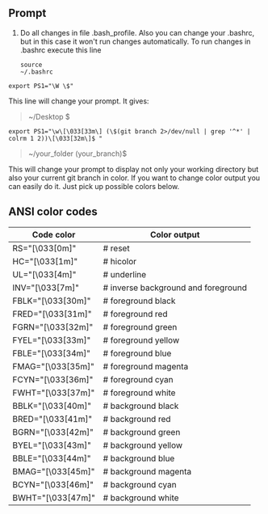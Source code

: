 ## Prompt

1. Do all changes in file .bash_profile. Also you can change your .bashrc, but in this case it won't run changes automatically. To run changes in .bashrc execute this line <pre><code>source ~/.bashrc</code></pre>  
```
export PS1="\W \$"
```
This line will change your prompt. It gives: 
> ~/Desktop $ 

```
export PS1="\w\[\033[33m\] (\$(git branch 2>/dev/null | grep '^*' | colrm 1 2))\[\033[32m\]$ "
```

> ~/your_folder (your_branch)$ 

This will change your prompt to display not only your working directory but also your current git branch in color. If you want to change color output you can easily do it. Just pick up possible colors below.

## ANSI color codes

| Code color  | Color output |
| ------------- | ------------- |
| RS="\[\033[0m\]"  | # reset |
| HC="\[\033[1m\]"  | # hicolor  |
| UL="\[\033[4m\]"  | # underline |
| INV="\[\033[7m\]"  | # inverse background and foreground  |
| FBLK="\[\033[30m\]"  | # foreground black  |
| FRED="\[\033[31m\]"  | # foreground red  |
| FGRN="\[\033[32m\]"  | # foreground green |
| FYEL="\[\033[33m\]"  | # foreground yellow  |
| FBLE="\[\033[34m\]"  | # foreground blue  |
| FMAG="\[\033[35m\]"  | # foreground magenta  |
| FCYN="\[\033[36m\]"  | # foreground cyan  |
| FWHT="\[\033[37m\]" | # foreground white  |
| BBLK="\[\033[40m\]"  | # background black  |
| BRED="\[\033[41m\]"  | # background red  |
| BGRN="\[\033[42m\]"  | # background green |
| BYEL="\[\033[43m\]"  | # background yellow  |
| BBLE="\[\033[44m\]"  | # background blue  |
| BMAG="\[\033[45m\]" | # background magenta  |
| BCYN="\[\033[46m\]"  | # background cyan  |
| BWHT="\[\033[47m\]"  | # background white  |
